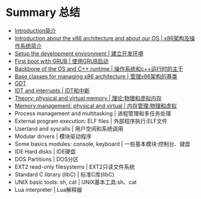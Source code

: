 # Summary 总结

* [Introduction简介](README.md)
* [Introduction about the x86 architecture and about our OS | x86架构及操作系统简介](Chapter-1/README.md)
* [Setup the development environment | 建立开发环境](Chapter-2/README.md)
* [First boot with GRUB | 使用GRUB启动](Chapter-3/README.md)
* [Backbone of the OS and C++ runtime | 操作系统和c++运行时的主干](Chapter-4/README.md)
* [Base classes for managing x86 architecture | 管理x86架构的基类](Chapter-5/README.md)
* [GDT](Chapter-6/README.md)
* [IDT and interrupts | IDT和中断](Chapter-7/README.md)
* [Theory: physical and virtual memory | 理论:物理和虚拟内存](Chapter-8/README.md)
* [Memory management: physical and virtual | 内存管理:物理和虚拟](chapter9/README.md)
* Process management and multitasking | 进程管理和多任务处理
* External program execution: ELF files | 外部程序执行:ELF文件
* Userland and syscalls | 用户空间和系统调用
* Modular drivers | 模块驱动程序
* Some basics modules: console, keyboard | 一些基本模块:控制台、键盘
* IDE Hard disks | IDE硬盘
* DOS Partitions | DOS分区
* EXT2 read-only filesystems | EXT2只读文件系统
* Standard C library (libC) | 标准C库(libC)
* UNIX basic tools: sh, cat | UNIX基本工具:sh、cat
* Lua interpreter | Lua解释器
